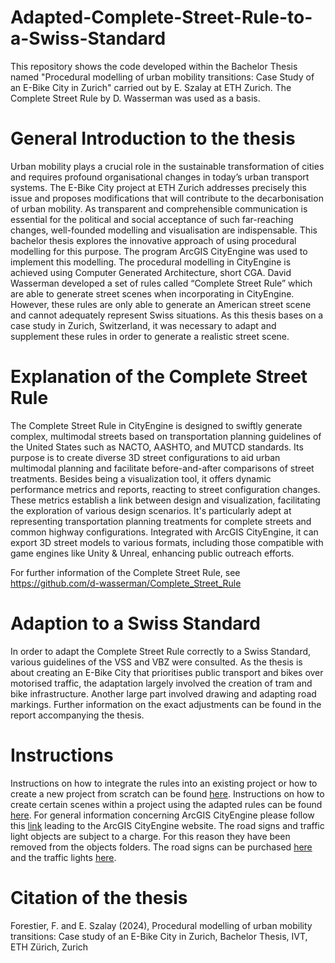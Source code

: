# Adapted-Complete-Street-Rule-to-a-Swiss-Standard
This repository shows the code developed within the Bachelor Thesis named "Procedural modelling of urban mobility transitions: Case Study of an E-Bike City in Zurich" carried out by E. Szalay at ETH Zurich. The Complete Street Rule by D. Wasserman was used as a basis.

# General Introduction to the thesis 
Urban mobility plays a crucial role in the sustainable transformation of cities and requires profound organisational changes in today’s urban transport systems. The E-Bike City project at ETH Zurich addresses precisely this issue and proposes modifications that will contribute to the decarbonisation of urban mobility. As transparent and comprehensible communication is essential for the political and social acceptance of such far-reaching changes, well-founded modelling and visualisation are indispensable. This bachelor thesis explores the innovative approach of using procedural modelling for this purpose. The program ArcGIS CityEngine was used to implement this modelling. The procedural modelling in CityEngine is achieved using Computer Generated Architecture, short CGA. David Wasserman developed a set of rules called “Complete Street Rule” which are able to generate street scenes when incorporating in CityEngine. However, these rules are only able to generate an American street scene and cannot adequately represent Swiss situations. As this thesis bases on a case study in Zurich, Switzerland, it was necessary to adapt and supplement these rules in order to generate a realistic street scene.

# Explanation of the Complete Street Rule
The Complete Street Rule in CityEngine is designed to swiftly generate complex, multimodal streets based on transportation planning guidelines of the United States such as NACTO, AASHTO, and MUTCD standards. Its purpose is to create diverse 3D street configurations to aid urban multimodal planning and facilitate before-and-after comparisons of street treatments. Besides being a visualization tool, it offers dynamic performance metrics and reports, reacting to street configuration changes. These metrics establish a link between design and visualization, facilitating the exploration of various design scenarios. It's particularly adept at representing transportation planning treatments for complete streets and common highway configurations. Integrated with ArcGIS CityEngine, it can export 3D street models to various formats, including those compatible with game engines like Unity & Unreal, enhancing public outreach efforts. 

For further information of the Complete Street Rule, see https://github.com/d-wasserman/Complete_Street_Rule

# Adaption to a Swiss Standard
In order to adapt the Complete Street Rule correctly to a Swiss Standard, various guidelines of the VSS and VBZ were consulted. As the thesis is about creating an E-Bike City that prioritises public transport and bikes over motorised traffic, the adaptation largely involved the creation of tram and bike infrastructure. Another large part involved drawing and adapting road markings. Further information on the exact adjustments can be found in the report accompanying the thesis.

# Instructions
Instructions on how to integrate the rules into an existing project or how to create a new project from scratch can be found [here](Instructions.md). Instructions on how to create certain scenes within a project using the adapted rules can be found [here](Scene_Instructions.md). For general information concerning ArcGIS CityEngine please follow this [link](https://doc.arcgis.com/en/cityengine/latest/help/cityengine-help-intro.htm) leading to the ArcGIS CityEngine website. The road signs and traffic light objects are subject to a charge. For this reason they have been removed from the objects folders. The road signs can be purchased [here](https://www.unrealengine.com/marketplace/en-US/product/european-collection-swiss-traffic-signs-vol-1?sessionInvalidated=true) and the traffic lights [here](https://www.unrealengine.com/marketplace/en-US/product/smart-traffic-light).
# Citation of the thesis
Forestier, F. and E. Szalay (2024), Procedural modelling of urban mobility transitions: Case study of an E-Bike City in Zurich, Bachelor Thesis, IVT, ETH Zürich, Zurich

